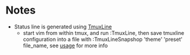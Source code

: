 Notes
=====

* Status line is generated using [TmuxLine](https://github.com/edkolev/tmuxline.vim) 
    + start vim from within tmux, and run :TmuxLine, then save tmuxline configuration into a file with :TmuxLineSnapshop 'theme' 'preset' file_name, see [usage](https://github.com/edkolev/tmuxline.vim#usage) for more info

